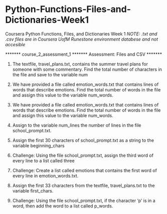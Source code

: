 # Python-Functions-Files-and-Dictionaries-Week1
Coursera Python Functions, Files, and Dictionaries Week 1
*NOTE: .txt and .csv files are in Coursera UofM   Runestone environment databese and not accesible*

******* course_2_assessment_1 ******* Assessment: Files and CSV *******

1) The textfile, travel_plans.txt, contains the summer travel plans for someone with some commentary. 
Find the total number of characters in the file and save to the variable num

2) We have provided a file called emotion_words.txt that contains lines of words that describe emotions. 
Find the total number of words in the file and assign this value to the variable num_words.

3) We have provided a file called emotion_words.txt that contains lines of words that describe emotions. 
Find the total number of words in the file and assign this value to the variable num_words.

4) Assign to the variable num_lines the number of lines in the file school_prompt.txt.

5) Assign the first 30 characters of school_prompt.txt as a string to the variable beginning_chars

6) Challenge: Using the file school_prompt.txt, assign the third word of every line to a list called three

7) Challenge: Create a list called emotions that contains the first word of every line in emotion_words.txt.

8) Assign the first 33 characters from the textfile, travel_plans.txt to the variable first_chars.

9) Challenge: Using the file school_prompt.txt, if the character ‘p’ is in a word, then add the word to a list called p_words.
